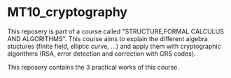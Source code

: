 # MT10_cryptography
This reposery is part of a course called "STRUCTURE,FORMAL CALCULUS AND ALGORITHMS". This course aims to explain the different algebra stuctures (finite field, elliptic curve, ...) and apply them with cryptographic algorithms (RSA, error detection and correction with GRS codes).

This reposery contains the 3 practical works of this course.
